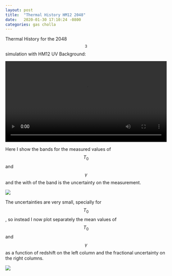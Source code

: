 ```yaml
---
layout: post
title:  "Thermal History HM12 2048"
date:   2020-01-30 17:10:24 -0800
categories: gas cholla
---
```


Thermal History for the 2048$$^3$$ simulation with HM12 UV Background:

<div style="text-align: center">
<video src="{{ site.url }}assets/videos/phase_diagram_2048_hm12.mp4" width="100%"  height="auto" controls preload> </video>
</div>

Here I show the bands for the measured values of $$T_0$$ and $$\gamma$$ and the with of the band is the uncertainty on the measurement.

<img src="{{ site.url }}assets/images/thermal_history_hm12.png"> 

The uncertainties are very small, specially for $$T_0$$, so instead I now plot separately the mean values of $$T_0$$ and $$\gamma$$ as a function of redshift on the left column and the fractional uncertainty on the right columns.  

<img src="{{ site.url }}assets/images/thermal_history_hm12_2.png"> 
